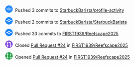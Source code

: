 <!-- ACTIVITY_START -->
<img src="https://raw.githubusercontent.com/StarbuckBarista/profile-activity/refs/heads/master/assets/badges/pushed.svg" width="24" height="24" valign="bottom"/>&nbsp; Pushed 3 commits to [StarbuckBarista/profile-activity](https://api.github.com/repos/StarbuckBarista/profile-activity)

<img src="https://raw.githubusercontent.com/StarbuckBarista/profile-activity/refs/heads/master/assets/badges/pushed.svg" width="24" height="24" valign="bottom"/>&nbsp; Pushed 2 commits to [StarbuckBarista/StarbuckBarista](https://api.github.com/repos/StarbuckBarista/StarbuckBarista)

<img src="https://raw.githubusercontent.com/StarbuckBarista/profile-activity/refs/heads/master/assets/badges/pushed.svg" width="24" height="24" valign="bottom"/>&nbsp; Pushed 33 commits to [FIRST1939/Reefscape2025](https://api.github.com/repos/FIRST1939/Reefscape2025)

<img src="https://raw.githubusercontent.com/StarbuckBarista/profile-activity/refs/heads/master/assets/badges/pr_merged.svg" width="24" height="24" valign="bottom"/>&nbsp; Closed [Pull Request #24](https://github.com/FIRST1939/Reefscape2025/pull/24) in [FIRST1939/Reefscape2025](https://api.github.com/repos/FIRST1939/Reefscape2025)

<img src="https://raw.githubusercontent.com/StarbuckBarista/profile-activity/refs/heads/master/assets/badges/pr_opened.svg" width="24" height="24" valign="bottom"/>&nbsp; Opened [Pull Request #24](https://github.com/FIRST1939/Reefscape2025/pull/24) in [FIRST1939/Reefscape2025](https://api.github.com/repos/FIRST1939/Reefscape2025)


<!-- ACTIVITY_END -->